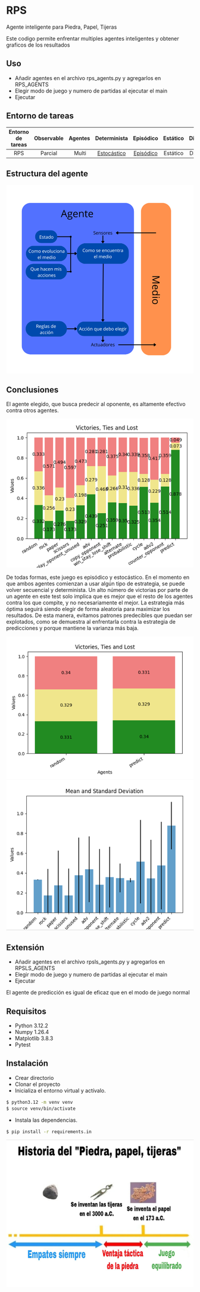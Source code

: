 # RPS

Agente inteligente para Piedra, Papel, Tijeras

Este codigo permite enfrentar multiples agentes inteligentes y obtener graficos de los resultados

## Uso

- Añadir agentes en el archivo rps_agents.py y agregarlos en RPS_AGENTS
- Elegir modo de juego y numero de partidas al ejecutar el main
- Ejecutar

## Entorno de tareas

Entorno de tareas | Observable| Agentes | Determinista | Episódico | Estático | Discreto | Conocido
:---: | :---: | :---: | :---: | :---: | :---: | :---: | :---: |
 RPS | Parcial | Multi | [Estocástico](#conclusiones) | [Episódico](#conclusiones) | Estático | Discreto | Conocido |

## Estructura del agente

![](./doc/agent_structure.png)

## Conclusiones

El agente elegido, que busca predecir al oponente, es altamente efectivo contra otros agentes.

![](./doc/full_view.png)

De todas formas, este juego es episódico y estocástico. En el momento en que ambos agentes comienzan a usar algún tipo de estrategia, se puede volver secuencial y determinista. Un alto número de victorias por parte de un agente en este test solo implica que es mejor que el resto de los agentes contra los que compite, y no necesariamente el mejor. La estrategia más óptima seguirá siendo elegir de forma aleatoria para maximizar los resultados. De esta manera, evitamos patrones predecibles que puedan ser explotados, como se demuestra al enfrentarla contra la estrategia de predicciones y porque mantiene la varianza más baja.

![](./doc/random_vs_predict.png)
![](./doc/variance.png)

## Extensión

- Añadir agentes en el archivo rpsls_agents.py y agregarlos en RPSLS_AGENTS
- Elegir modo de juego y numero de partidas al ejecutar el main
- Ejecutar

El agente de predicción es igual de eficaz que en el modo de juego normal

## Requisitos

- Python 3.12.2
- Numpy 1.26.4
- Matplotlib 3.8.3
- Pytest

## Instalación

- Crear directorio
- Clonar el proyecto
- Inicializa el entorno virtual y actívalo.
```bash
$ python3.12 -m venv venv
$ source venv/bin/activate
```
- Instala las dependencias.
```bash
$ pip install -r requirements.in
```



![](./doc/img.jpg)